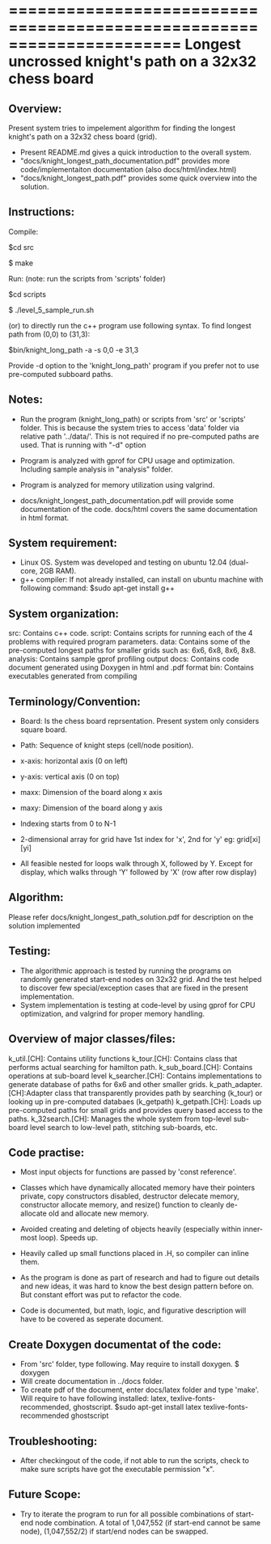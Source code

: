 ======================================================================
		Longest uncrossed knight's path	on a 32x32 chess board
======================================================================

Overview:
---------
Present system tries to impelement algorithm for finding the longest knight's path on a 32x32 chess board (grid).

- Present README.md gives a quick introduction to the overall system. 
- "docs/knight_longest_path_documentation.pdf" provides more code/implementaiton documentation (also docs/html/index.html) 
- "docs/knight_longest_path.pdf" provides some quick overview into the solution.


Instructions:
-------------
Compile:

$cd src

$ make

Run: (note: run the scripts from 'scripts' folder)

$cd scripts


$ ./level_5_sample_run.sh

(or) to directly run the c++ program use following syntax. To find longest path from (0,0) to (31,3):

$bin/knight_long_path -a -s 0,0 -e 31,3

Provide -d option to the 'knight_long_path' program if you prefer not to use pre-computed subboard paths.



Notes:
------
- Run the program (knight_long_path) or scripts from 'src' or 'scripts' folder. This is because the system tries to access 'data' folder via relative path '../data/'. This is not required if no pre-computed paths are used. That is running with "-d" option

- Program is analyzed with gprof for CPU usage and
  optimization. Including sample analysis in "analysis" folder.

- Program is analyzed for memory utilization using valgrind.

- docs/knight_longest_path_documentation.pdf will provide some documentation of the code. docs/html covers the same documentation in html format.

 



System requirement:
-----------------
- Linux OS. System was developed and testing on ubuntu 12.04 (dual-core, 2GB RAM).
- g++ compiler: If not already installed, can install on ubuntu machine with following command:
     $sudo apt-get install g++



System organization:
--------------------
src: Contains c++ code.
script: Contains scripts for running each of the 4 problems with required program parameters.
data: Contains some of the pre-computed longest paths for smaller grids such as: 6x6, 6x8, 8x6, 8x8.
analysis: Contains sample gprof profiling output
docs: Contains code document generated using Doxygen in html and .pdf format
bin: Contains executables generated from compiling 




Terminology/Convention:
-----------------------
- Board: Is the chess board reprsentation. Present system only considers square board.

- Path: Sequence of knight steps (cell/node position).

- x-axis: horizontal axis (0 on left)
- y-axis: vertical axis (0 on top)

- maxx: Dimension of the board along x axis
- maxy: Dimension of the board along y axis

- Indexing starts from 0 to N-1

- 2-dimensional array for grid have 1st index for 'x', 2nd for 'y' eg: grid[xi][yi]

- All feasible nested for loops walk through X, followed by Y. Except for display, which walks through 'Y' followed by 'X' (row after row display)

Algorithm:
----------
Please refer docs/knight_longest_path_solution.pdf for description on the solution implemented

Testing:
--------
- The algorithmic approach is tested by running the programs on randomly generated start-end nodes on 32x32 grid. And the test helped to discover few special/exception cases that are fixed in the present implementation.
- System implementation is testing at code-level by using gprof for CPU optimization, and valgrind for proper memory handling.


Overview of major classes/files:
--------------------------
k_util.[CH]:	 Contains utility functions
k_tour.[CH]: 	 Contains class that performs actual searching for hamilton path.
k_sub_board.[CH]: Contains operations at sub-board level
k_searcher.[CH]:  Contains implementations to generate database of paths for 6x6 and other smaller grids.
k_path_adapter.[CH]:Adapter class that transparently provides path by searching (k_tour) or looking up in pre-computed databaes (k_getpath)
k_getpath.[CH]:	 Loads up pre-computed paths for small grids and provides query based access to the paths.
k_32search.[CH]: Manages the whole system from top-level sub-board level search to low-level path, stitching sub-boards, etc.



Code practise:
--------------

- Most input objects for functions are passed by 'const reference'. 

- Classes which have dynamically allocated memory have their pointers
  private, copy constructors disabled, destructor delecate memory, constructor allocate memory, and resize() function to cleanly de-allocate old and allocate new memory.

- Avoided creating and deleting of objects heavily (especially within inner-most loop). Speeds up.

- Heavily called up small functions placed in .H, so compiler can inline them.

- As the program is done as part of research and had to figure out
  details and new ideas, it was hard to know the best design pattern
  before on. But constant effort was put to refactor the code.

- Code is documented, but math, logic, and figurative description will
  have to be covered as seperate document.



Create Doxygen documentat of the code:
--------------------------------------
- From 'src' folder, type following. May require to install doxygen.
  $ doxygen
- Will create documentation in ../docs folder.
- To create pdf of the document, enter docs/latex folder and type 'make'. Will require to have following installed: latex, texlive-fonts-recommended, ghostscript.
       $sudo apt-get install latex texlive-fonts-recommended ghostscript


Troubleshooting:
----------------
- After checkingout of the code, if not able to run the scripts, check to make sure scripts have got the executable permission "x".


Future Scope:
-------------
- Try to iterate the program to run for all possible combinations of start-end node combination. A total of 1,047,552 (if start-end cannot be same node), (1,047,552/2) if start/end nodes can be swapped.


